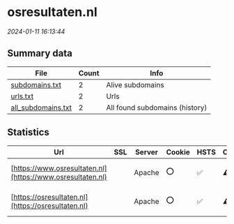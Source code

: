 # osresultaten.nl
*2024-01-11 16:13:44*
## Summary data
| File       | Count | Info |
|------------|-------|------|
|[subdomains.txt](/data/osresultaten.nl/subdomains.txt)|2|Alive subdomains|
|[urls.txt](/data/osresultaten.nl/urls.txt)|2|Urls|
|[all_subdomains.txt](/data/osresultaten.nl/all_subdomains.txt)|2|All found subdomains (history)|
## Statistics
| Url | SSL | Server | Cookie | HSTS | CSP | XFO | XXP | RP | Tech |Title |
|------------|-------|------|------|------|------|------|------|------|------|------|
|[https://www.osresultaten.nl](https://www.osresultaten.nl)| |Apache|:o: |:white_check_mark: |:warning: |:white_check_mark: |:white_check_mark: |:white_check_mark: |Apache HTTP Serv...|302 Found|
|[https://osresultaten.nl](https://osresultaten.nl)| |Apache|:o: |:white_check_mark: |:warning: |:white_check_mark: |:white_check_mark: |:white_check_mark: |Apache HTTP Serv...|302 Found|